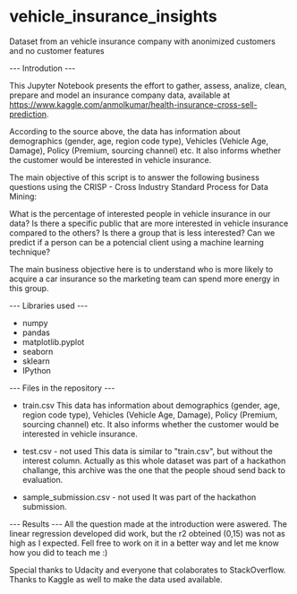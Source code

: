 # vehicle_insurance_insights
Dataset from an vehicle insurance company with anonimized customers and no customer features

--- Introdution ---

This Jupyter Notebook presents the effort to gather, assess, analize, clean, prepare and model an insurance company data, available at https://www.kaggle.com/anmolkumar/health-insurance-cross-sell-prediction.

According to the source above, the data has information about demographics (gender, age, region code type), Vehicles (Vehicle Age, Damage), Policy (Premium, sourcing channel) etc. It also informs whether the customer would be interested in vehicle insurance.

The main objective of this script is to answer the following business questions using the CRISP - Cross Industry Standard Process for Data Mining:

What is the percentage of interested people in vehicle insurance in our data?
Is there a specific public that are more interested in vehicle insurance compared to the others?
Is there a group that is less interested?
Can we predict if a person can be a potencial client using a machine learning technique?

The main business objective here is to understand who is more likely to acquire a car insurance so the marketing team can spend more energy in this group.

--- Libraries used ---

- numpy
- pandas
- matplotlib.pyplot
- seaborn
- sklearn
- IPython

--- Files in the repository ---

- train.csv
This data has information about demographics (gender, age, region code type), Vehicles (Vehicle Age, Damage), Policy (Premium, sourcing channel) etc. It also informs whether the customer would be interested in vehicle insurance.

- test.csv - not used
This data is similar to "train.csv", but without the interest column. Actually as this whole dataset was part of a hackathon challange, this archive was the one that the people shoud send back to evaluation.

- sample_submission.csv - not used
It was part of the hackathon submission.

--- Results ---
All the question made at the introduction were aswered.
The linear regression developed did work, but the r2 obteined (0,15) was not as high as I expected. Fell free to work on it in a better way and let me know how you did to teach me :)

Special thanks to Udacity and everyone that colaborates to StackOverflow. Thanks to Kaggle as well to make the data used available.

